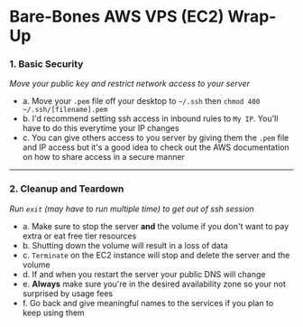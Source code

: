 # Bare-Bones AWS VPS (EC2) Wrap-Up

### **1. Basic Security**
*Move your public key and restrict network access to your server*
 - a. Move your `.pem` file off your desktop to `~/.ssh` then `chmod 400 ~/.ssh/[filename].pem`
 - b. I'd recommend setting ssh access in inbound rules to `My IP`. You'll have to do this everytime your IP changes
 - c. You can give others access to you server by giving them the `.pem` file and IP access but it's a good idea to check out the AWS documentation on how to share access in a secure manner
---
### **2. Cleanup and Teardown**
*Run `exit` (may have to run multiple time) to get out of ssh session*
 - a. Make sure to stop the server **and** the volume if you don't want to pay extra or eat free tier resources
 - b. Shutting down the volume will result in a loss of data
 - c. `Terminate` on the EC2 instance will stop and delete the server and the volume
 - d. If and when you restart the server your public DNS will change
 - e. **Always** make sure you're in the desired availability zone so your not surprised by usage fees
 - f. Go back and give meaningful names to the services if you plan to keep using them
 